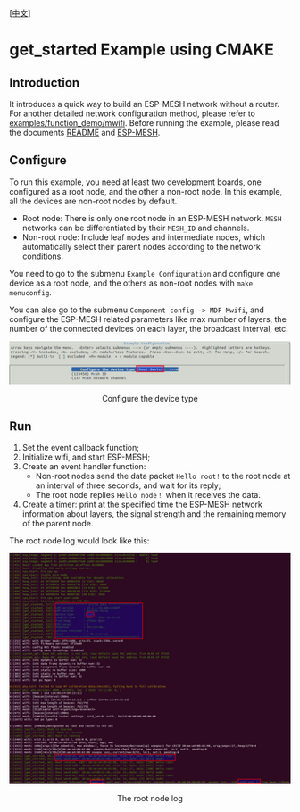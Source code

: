 [[中文]](./README_cn.md)

# get_started Example using CMAKE

## Introduction

It introduces a quick way to build an ESP-MESH network without a router. For another detailed network configuration method, please refer to [examples/function_demo/mwifi](../function_demo/mwifi/README.md). Before running the example, please read the documents [README](../../README_en.md) and [ESP-MESH](https://docs.espressif.com/projects/esp-idf/en/latest/api-guides/mesh.html).

## Configure

To run this example, you need at least two development boards, one configured as a root node, and the other a non-root node. In this example, all the devices are non-root nodes by default.

- Root node: There is only one root node in an ESP-MESH network. `MESH` networks can be differentiated by their `MESH_ID` and channels.
- Non-root node: Include leaf nodes and intermediate nodes, which automatically select their parent nodes according to the network conditions.

You need to go to the submenu `Example Configuration` and configure one device as a root node, and the others as non-root nodes with `make menuconfig`.

You can also go to the submenu `Component config -> MDF Mwifi`, and configure the ESP-MESH related parameters like max number of layers, the number of the connected devices on each layer, the broadcast interval, etc.

<div align=center>
<img src="config.png" width="800">
<p> Configure the device type </p>
</div>

## Run

1. Set the event callback function; 
2. Initialize wifi, and start ESP-MESH;
3. Create an event handler function:
	- Non-root nodes send the data packet `Hello root!` to the root node at an interval of three seconds, and wait for its reply;
	- The root node replies `Hello node！` when it receives the data.
4. Create a timer: print at the specified time the ESP-MESH network information about layers, the signal strength and the remaining memory of the parent node.

The root node log would look like this:

<div align=center>
<img src="root_log.png" width="800">
<p> The root node log </p>
</div>
